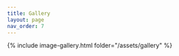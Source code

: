 ```yaml
---
title: Gallery
layout: page
nav_order: 7
---
```

{% include image-gallery.html folder="/assets/gallery" %}
